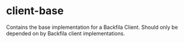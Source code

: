 # client-base

Contains the base implementation for a Backfila Client. Should only be depended on by Backfila
client implementations.

